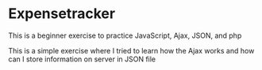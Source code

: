 # Expensetracker
This is a beginner exercise to practice JavaScript, Ajax, JSON, and php

This is a simple exercise where I tried to learn how the Ajax works and how can I store information on server in JSON file
